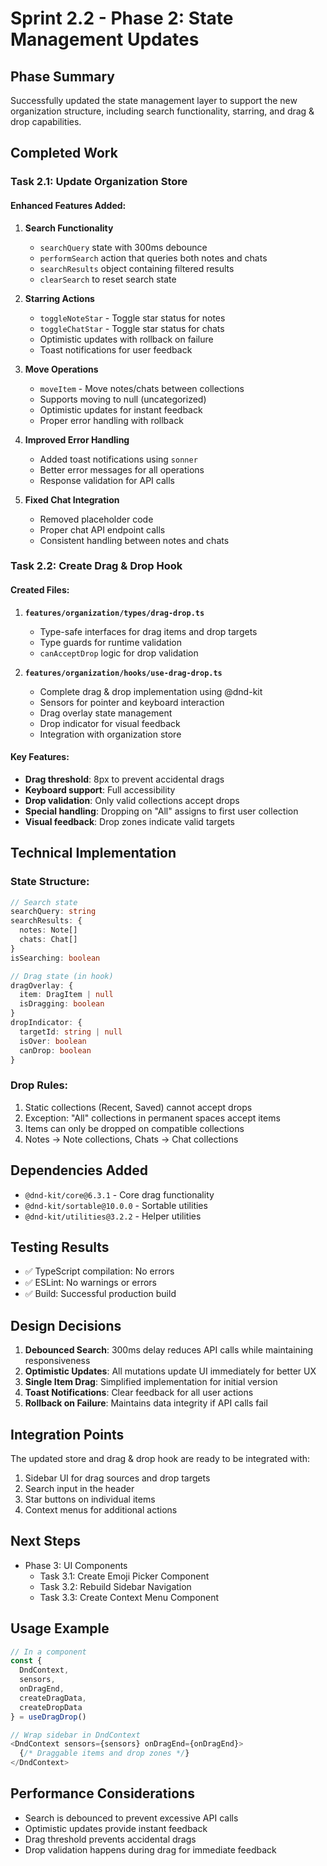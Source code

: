 # Sprint 2.2 - Phase 2: State Management Updates

## Phase Summary
Successfully updated the state management layer to support the new organization structure, including search functionality, starring, and drag & drop capabilities.

## Completed Work

### Task 2.1: Update Organization Store

#### Enhanced Features Added:
1. **Search Functionality**
   - `searchQuery` state with 300ms debounce
   - `performSearch` action that queries both notes and chats
   - `searchResults` object containing filtered results
   - `clearSearch` to reset search state

2. **Starring Actions**
   - `toggleNoteStar` - Toggle star status for notes
   - `toggleChatStar` - Toggle star status for chats
   - Optimistic updates with rollback on failure
   - Toast notifications for user feedback

3. **Move Operations**
   - `moveItem` - Move notes/chats between collections
   - Supports moving to null (uncategorized)
   - Optimistic updates for instant feedback
   - Proper error handling with rollback

4. **Improved Error Handling**
   - Added toast notifications using `sonner`
   - Better error messages for all operations
   - Response validation for API calls

5. **Fixed Chat Integration**
   - Removed placeholder code
   - Proper chat API endpoint calls
   - Consistent handling between notes and chats

### Task 2.2: Create Drag & Drop Hook

#### Created Files:
1. **`features/organization/types/drag-drop.ts`**
   - Type-safe interfaces for drag items and drop targets
   - Type guards for runtime validation
   - `canAcceptDrop` logic for drop validation

2. **`features/organization/hooks/use-drag-drop.ts`**
   - Complete drag & drop implementation using @dnd-kit
   - Sensors for pointer and keyboard interaction
   - Drag overlay state management
   - Drop indicator for visual feedback
   - Integration with organization store

#### Key Features:
- **Drag threshold**: 8px to prevent accidental drags
- **Keyboard support**: Full accessibility
- **Drop validation**: Only valid collections accept drops
- **Special handling**: Dropping on "All" assigns to first user collection
- **Visual feedback**: Drop zones indicate valid targets

## Technical Implementation

### State Structure:
```typescript
// Search state
searchQuery: string
searchResults: {
  notes: Note[]
  chats: Chat[]
}
isSearching: boolean

// Drag state (in hook)
dragOverlay: {
  item: DragItem | null
  isDragging: boolean
}
dropIndicator: {
  targetId: string | null
  isOver: boolean
  canDrop: boolean
}
```

### Drop Rules:
1. Static collections (Recent, Saved) cannot accept drops
2. Exception: "All" collections in permanent spaces accept items
3. Items can only be dropped on compatible collections
4. Notes → Note collections, Chats → Chat collections

## Dependencies Added
- `@dnd-kit/core@6.3.1` - Core drag functionality
- `@dnd-kit/sortable@10.0.0` - Sortable utilities
- `@dnd-kit/utilities@3.2.2` - Helper utilities

## Testing Results
- ✅ TypeScript compilation: No errors
- ✅ ESLint: No warnings or errors
- ✅ Build: Successful production build

## Design Decisions

1. **Debounced Search**: 300ms delay reduces API calls while maintaining responsiveness
2. **Optimistic Updates**: All mutations update UI immediately for better UX
3. **Single Item Drag**: Simplified implementation for initial version
4. **Toast Notifications**: Clear feedback for all user actions
5. **Rollback on Failure**: Maintains data integrity if API calls fail

## Integration Points

The updated store and drag & drop hook are ready to be integrated with:
1. Sidebar UI for drag sources and drop targets
2. Search input in the header
3. Star buttons on individual items
4. Context menus for additional actions

## Next Steps
- Phase 3: UI Components
  - Task 3.1: Create Emoji Picker Component
  - Task 3.2: Rebuild Sidebar Navigation
  - Task 3.3: Create Context Menu Component

## Usage Example

```typescript
// In a component
const { 
  DndContext, 
  sensors, 
  onDragEnd,
  createDragData,
  createDropData 
} = useDragDrop()

// Wrap sidebar in DndContext
<DndContext sensors={sensors} onDragEnd={onDragEnd}>
  {/* Draggable items and drop zones */}
</DndContext>
```

## Performance Considerations
- Search is debounced to prevent excessive API calls
- Optimistic updates provide instant feedback
- Drag threshold prevents accidental drags
- Drop validation happens during drag for immediate feedback 